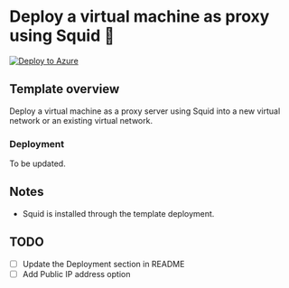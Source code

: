 # Deploy a virtual machine as proxy using Squid 🦑

[![Deploy to Azure](https://aka.ms/deploytoazurebutton)](https://portal.azure.com/#view/Microsoft_Azure_CreateUIDef/CustomDeploymentBlade/uri/https%3A%2F%2Fraw.githubusercontent.com%2Ftksh164%2Fazure-demo-scripts-templates%2Fmaster%2Farm-templates%2Fpreconfigured%2Fsquid-proxy%2Ftemplate.json/uiFormDefinitionUri/https%3A%2F%2Fraw.githubusercontent.com%2Ftksh164%2Fazure-demo-scripts-templates%2Fmaster%2Farm-templates%2Fpreconfigured%2Fsquid-proxy%2Fuiform.json)

## Template overview

Deploy a virtual machine as a proxy server using Squid into a new virtual network or an existing virtual network.

### Deployment

To be updated.

## Notes

- Squid is installed through the template deployment.

## TODO

- [ ] Update the Deployment section in README
- [ ] Add Public IP address option
